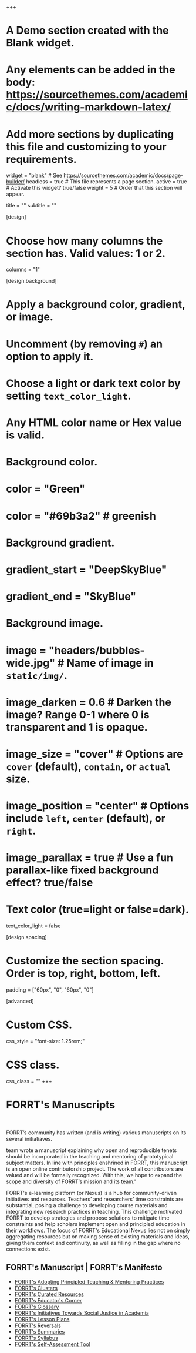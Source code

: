 +++
# A Demo section created with the Blank widget.
# Any elements can be added in the body: https://sourcethemes.com/academic/docs/writing-markdown-latex/
# Add more sections by duplicating this file and customizing to your requirements.

widget = "blank"  # See https://sourcethemes.com/academic/docs/page-builder/
headless = true  # This file represents a page section.
active = true  # Activate this widget? true/false
weight = 5  # Order that this section will appear.

title = ""
subtitle = ""

[design]
  # Choose how many columns the section has. Valid values: 1 or 2.
  columns = "1"

[design.background]
  # Apply a background color, gradient, or image.
  #   Uncomment (by removing `#`) an option to apply it.
  #   Choose a light or dark text color by setting `text_color_light`.
  #   Any HTML color name or Hex value is valid.

  # Background color.
  # color = "Green"
  # color = "#69b3a2" # greenish
  
  # Background gradient.
  # gradient_start = "DeepSkyBlue"
  # gradient_end = "SkyBlue"
  
  # Background image.
  # image = "headers/bubbles-wide.jpg"  # Name of image in `static/img/`.
  # image_darken = 0.6  # Darken the image? Range 0-1 where 0 is transparent and 1 is opaque.
  # image_size = "cover"  #  Options are `cover` (default), `contain`, or `actual` size.
  # image_position = "center"  # Options include `left`, `center` (default), or `right`.
  # image_parallax = true  # Use a fun parallax-like fixed background effect? true/false

  # Text color (true=light or false=dark).
  text_color_light = false

[design.spacing]
  # Customize the section spacing. Order is top, right, bottom, left.
  padding = ["60px", "0", "60px", "0"]

[advanced]
 # Custom CSS. 
 css_style = "font-size: 1.25rem;"
 
 # CSS class.
 css_class = ""
+++

# FORRT's Manuscripts

<br>

FORRT’s community has written (and is writing) various manuscripts on its several initiatiaves. 

team wrote a manuscript explaining why open and reproducible tenets should be incorporated in the teaching and mentoring of prototypical subject matters.  In line with principles enshrined in FORRT, this manuscript is an open online contributorship project. The work of all contributors are valued and will be formally recognized. With this, we hope to expand the scope and diversity of FORRT’s mission and its team."


FORRT's e-learning platform (or Nexus) is a hub for community-driven initiatives and resources. Teachers’ and researchers’ time constraints are substantial, posing a challenge to developing course materials and integrating new research practices in teaching. This challenge motivated FORRT to develop strategies and propose solutions to mitigate time constraints and help scholars implement open and principled education in their workflows. The focus of FORRT's Educational Nexus lies not on simply aggregating resources but on making sense of existing materials and ideas, giving them context and continuity, as well as filling in the gap where no connections exist. 


## FORRT's Manuscript | FORRT's Manifesto

* [FORRT's Adopting Principled Teaching & Mentoring Practices](/forrt/adopting)
* [FORRT's Clusters](/clusters)
* [FORRT's Curated Resources](/resources)
* [FORRT's Educator's Corner](/educators-corner)
* [FORRT's Glossary](/glossary)
* [FORRT's Initiatives Towards Social Justice in Academia](/dei)
* [FORRT's Lesson Plans](/lesson-plans)
* [FORRT's Reversals](/reversals)
* [FORRT's Summaries](/summaries)
* [FORRT's Syllabus](https://forrt.org/syllabus)
* [FORRT's Self-Assessment Tool](/self-assessment)

<br>

